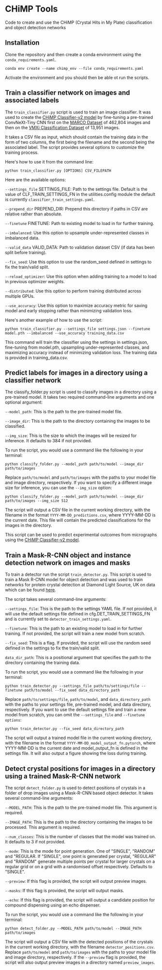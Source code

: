 # CHiMP Tools

Code to create and use the CHiMP (Crystal Hits in My Plate) classification and object detection networks

## Installation

Clone the repository and then create a conda environment using the `conda_requirements.yaml`.

```shell
conda env create --name chimp_env --file conda_requirements.yaml
```

Activate the environment and you should then be able ot run the scripts.

## Train a classifier network on images and associated labels

The `train_classifier.py` script is used to train an image classifier. It was used to create the [CHiMP Classifier-v2 model](https://doi.org/10.5281/zenodo.11190974) by fine-tuning a pre-trained ConvNeXt-Tiny CNN first on the [MARCO Dataset](https://marco.ccr.buffalo.edu/download) of 462,804 images and then on the [VMXi Classification Dataset](https://zenodo.org/doi/10.5281/zenodo.11097395) of 13,951 images.

It takes a CSV file as input, which should contain the training data in the form of two columns, the first being the filename and the second being the associated label. The script provides several options to customize the training process.

Here's how to use it from the command line:

```shell
python train_classifier.py [OPTIONS] CSV_FILEPATH
```

Here are the available options:

`--settings_file` SETTINGS_FILE: Path to the settings file. Default is the value of CLF_TRAIN_SETTINGS_FN in the utilities.config module the default is currently `classifier_train_settings.yaml`.

`--prepend_dir` PREPEND_DIR: Prepend this directory if paths in CSV are relative rather than absolute.

`--finetune` FINETUNE: Path to existing model to load in for further training.

`--imbalanced`: Use this option to upsample under-represented classes in imbalanced data.

`--valid_data` VALID_DATA: Path to validation dataset CSV (if data has been split before training).

`--fix_seed`: Use this option to use the random_seed defined in settings to fix the train/valid split.

`--reload_optimizer`: Use this option when adding training to a model to load in previous optimizer weights.

`--distributed`: Use this option to perform training distributed across multiple GPUs.

`--use_accuracy`: Use this option to maximize accuracy metric for saving model and early stopping rather than minimizing validation loss.

Here's another example of how to use the script:

```shell
python train_classifier.py --settings_file settings.json --finetune model.pth --imbalanced --use_accuracy training_data.csv
```

This command will train the classifier using the settings in settings.json, fine-tuning from model.pth, upsampling under-represented classes, and maximizing accuracy instead of minimizing validation loss. The training data is provided in training_data.csv.

## Predict labels for images in a directory using a classifier network

The classify_folder.py script is used to classify images in a directory using a pre-trained model. It takes two required command-line arguments and one optional argument:

`--model_path`: This is the path to the pre-trained model file.

`--image_dir`: This is the path to the directory containing the images to be classified.

`--img_size`: This is the size to which the images will be resized for inference. It defaults to 384 if not provided.

To run the script, you would use a command like the following in your terminal:

```shell
python classify_folder.py --model_path path/to/model --image_dir path/to/images
```

Replace `path/to/model` and `path/to/images` with the paths to your model file and image directory, respectively. If you want to specify a different image size for inference, you can use the `--img_size` option:

```shell
python classify_folder.py --model_path path/to/model --image_dir path/to/images --img_size 512
```

The script will output a CSV file in the current working directory, with the filename in the format `YYYY-MM-DD_predictions.csv`, where YYYY-MM-DD is the current date. This file will contain the predicted classifications for the images in the directory.

This script can be used to predict experimental outcomes from micrographs using the [CHiMP Classifier-v2 model](https://doi.org/10.5281/zenodo.11190974).

## Train a Mask-R-CNN object and instance detection network on images and masks

To train a detector run the script `train_detector.py`. This script is used to train a Mask R-CNN model for object detection and was used to train networks for protein crystal detection at Diamond Light Source, UK on data which can be found [here](https://doi.org/10.5281/zenodo.11110373).

The script takes several command-line arguments:

`--settings_file`: This is the path to the settings YAML file. If not provided, it will use the default settings file defined in cfg.DET_TRAIN_SETTINGS_FN and is currently set to `detector_train_settings.yaml`.

`--finetune`: This is the path to an existing model to load in for further training. If not provided, the script will train a new model from scratch.

`--fix_seed`: This is a flag. If provided, the script will use the random seed defined in the settings to fix the train/valid split.

`data_dir_path`: This is a positional argument that specifies the path to the directory containing the training data.

To run the script, you would use a command like the following in your terminal:
```shell
python train_detector.py --settings_file path/to/settings/file --finetune path/to/model --fix_seed data_directory_path
```

Replace `path/to/settings/file`, `path/to/model`, and `data_directory_path` with the paths to your settings file, pre-trained model, and data directory, respectively. If you want to use the default settings file and train a new model from scratch, you can omit the `--settings_file` and `--finetune options`:

```shell
python train_detector.py --fix_seed data_directory_path
```

The script will output a trained model file in the current working directory, with the filename in the format `YYYY-MM-DD_model_output_fn.pytorch`, where YYYY-MM-DD is the current date and model_output_fn is defined in the settings file. It will also output a figure showing the loss during training.

## Detect crystal positions for images in a directory using a trained Mask-R-CNN network

The script `detect_folder.py` is used to detect positions of crystals in a folder of drop images using a Mask-R-CNN based object detector. It takes several command-line arguments:

`--MODEL_PATH`: This is the path to the pre-trained model file. This argument is required.

`--IMAGE_PATH`: This is the path to the directory containing the images to be processed. This argument is required.

`--num_classes`: This is the number of classes that the model was trained on. It defaults to 3 if not provided.

`--mode`: This is the mode for point generation. One of "SINGLE", "RANDOM" and "REGULAR. If "SINGLE", one point is generated per crystal, "REGULAR" and "RANDOM" generate multiple points per crystal for larger crystals on a regular grid or on a grid with a randomised offset respectively. Defaults to "SINGLE".

`--preview`: If this flag is provided, the script will output preview images.

`--masks`: If this flag is provided, the script will output masks.

`--echo`: If this flag is provided, the script will output a candidate position for compound dispensing using an echo dispenser.


To run the script, you would use a command like the following in your terminal:

```shell
python detect_folder.py --MODEL_PATH path/to/model --IMAGE_PATH path/to/images
```

The script will output a CSV file with the detected positions of the crystals in the current working directory, with the filename `detector_positions.csv`. Replace `path/to/model` and `path/to/images` with the paths to your model file and image directory, respectively. If the `--preview` flag is provided, the script will also output preview images in a directory named `preview_images`.
